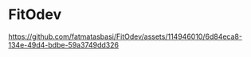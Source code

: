 # FitOdev
 
https://github.com/fatmatasbasi/FitOdev/assets/114946010/6d84eca8-134e-49d4-bdbe-59a3749dd326
